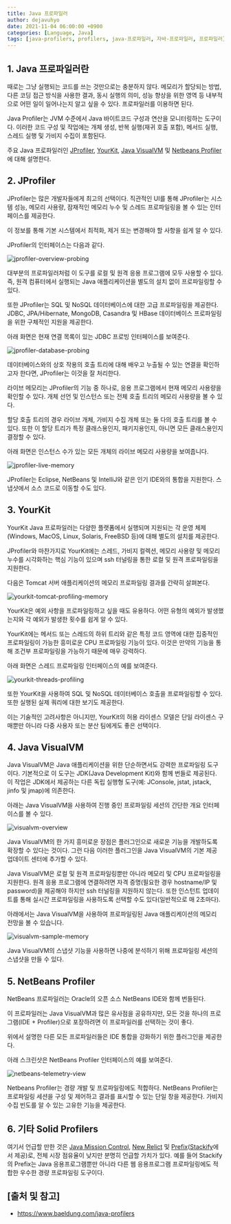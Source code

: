 ```yaml
---
title: Java 프로파일러
author: dejavuhyo
date: 2021-11-04 06:00:00 +0900
categories: [Language, Java]
tags: [java-profilers, profilers, java-프로파일러, 자바-프로파일러, 프로파일러]
---
```


## 1. Java 프로파일러란
때로는 그냥 실행되는 코드를 쓰는 것만으로는 충분하지 않다. 메모리가 할당되는 방법, 다른 코딩 접근 방식을 사용한 결과, 동시 실행의 의미, 성능 향상을 위한 영역 등 내부적으로 어떤 일이 일어나는지 알고 싶을 수 있다. 프로파일러를 이용하면 된다.

Java Profiler는 JVM 수준에서 Java 바이트코드 구성과 연산을 모니터링하는 도구이다. 이러한 코드 구성 및 작업에는 개체 생성, 반복 실행(재귀 호출 포함), 메서드 실행, 스레드 실행 및 가비지 수집이 포함된다.

주요 Java 프로파일러인 [JProfiler](https://www.ej-technologies.com/products/jprofiler/overview.html), [YourKit](https://www.yourkit.com/java/profiler/), [Java VisualVM](https://visualvm.github.io/) 및 [Netbeans Profiler](https://netbeans.apache.org/kb/docs/java/profiler-intro.html)에 대해 설명한다.

## 2. JProfiler
JProfiler는 많은 개발자들에게 최고의 선택이다. 직관적인 UI를 통해 JProfiler는 시스템 성능, 메모리 사용량, 잠재적인 메모리 누수 및 스레드 프로파일링을 볼 수 있는 인터페이스를 제공한다.

이 정보를 통해 기본 시스템에서 최적화, 제거 또는 변경해야 할 사항을 쉽게 알 수 있다.

JProfiler의 인터페이스는 다음과 같다.

![jprofiler-overview-probing](/assets/img/2021-11-04-java-profilers/jprofiler-overview-probing.png)

대부분의 프로파일러처럼 이 도구를 로컬 및 원격 응용 프로그램에 모두 사용할 수 있다. 즉, 원격 컴퓨터에서 실행되는 Java 애플리케이션을 별도의 설치 없이 프로파일링할 수 있다.

또한 JProfiler는 SQL 및 NoSQL 데이터베이스에 대한 고급 프로파일링을 제공한다. JDBC, JPA/Hibernate, MongoDB, Casandra 및 HBase 데이터베이스 프로파일링을 위한 구체적인 지원을 제공한다.

아래 화면은 현재 연결 목록이 있는 JDBC 프로빙 인터페이스를 보여준다.

![jprofiler-database-probing](/assets/img/2021-11-04-java-profilers/jprofiler-database-probing.png)

데이터베이스와의 상호 작용의 호출 트리에 대해 배우고 누출될 수 있는 연결을 확인하고자 한다면, JProfiler는 이것을 잘 처리한다.

라이브 메모리는 JProfiler의 기능 중 하나로, 응용 프로그램에서 현재 메모리 사용량을 확인할 수 있다. 개체 선언 및 인스턴스 또는 전체 호출 트리의 메모리 사용량을 볼 수 있다.

할당 호출 트리의 경우 라이브 개체, 가비지 수집 개체 또는 둘 다의 호출 트리를 볼 수 있다. 또한 이 할당 트리가 특정 클래스용인지, 패키지용인지, 아니면 모든 클래스용인지 결정할 수 있다.

아래 화면은 인스턴스 수가 있는 모든 개체의 라이브 메모리 사용량을 보여줍니다.

![jprofiler-live-memory](/assets/img/2021-11-04-java-profilers/jprofiler-live-memory.png)

JProfiler는 Eclipse, NetBeans 및 IntelliJ와 같은 인기 IDE와의 통합을 지원한다. 스냅샷에서 소스 코드로 이동할 수도 있다.

## 3. YourKit
YourKit Java 프로파일러는 다양한 플랫폼에서 실행되며 지원되는 각 운영 체제(Windows, MacOS, Linux, Solaris, FreeBSD 등)에 대해 별도의 설치를 제공한다.

JProfiler와 마찬가지로 YourKit에는 스레드, 가비지 컬렉션, 메모리 사용량 및 메모리 누수를 시각화하는 핵심 기능이 있으며 ssh 터널링을 통한 로컬 및 원격 프로파일링을 지원한다.

다음은 Tomcat 서버 애플리케이션의 메모리 프로파일링 결과를 간략히 살펴본다.

![yourkit-tomcat-profiling-memory](/assets/img/2021-11-04-java-profilers/yourkit-tomcat-profiling-memory.png)

YourKit은 예외 사항을 프로파일링하고 싶을 때도 유용하다. 어떤 유형의 예외가 발생했는지와 각 예외가 발생한 횟수를 쉽게 알 수 있다.

YourKit에는 메서드 또는 스레드의 하위 트리와 같은 특정 코드 영역에 대한 집중적인 프로파일링이 가능한 흥미로운 CPU 프로파일링 기능이 있다. 이것은 만약의 기능을 통해 조건부 프로파일링을 가능하기 때문에 매우 강력하다.

아래 화면은 스레드 프로파일링 인터페이스의 예를 보여준다.

![yourkit-threads-profiling](/assets/img/2021-11-04-java-profilers/yourkit-threads-profiling.png)

또한 YourKit을 사용하여 SQL 및 NoSQL 데이터베이스 호출을 프로파일링할 수 있다. 또한 실행된 실제 쿼리에 대한 보기도 제공한다.

이는 기술적인 고려사항은 아니지만, YourKit의 허용 라이센스 모델은 단일 라이센스 구매뿐만 아니라 다중 사용자 또는 분산 팀에게도 좋은 선택이다.

## 4. Java VisualVM
Java VisualVM은 Java 애플리케이션을 위한 단순하면서도 강력한 프로파일링 도구이다. 기본적으로 이 도구는 JDK(Java Development Kit)와 함께 번들로 제공된다. 이 작업은 JDK에서 제공하는 다른 독립 실행형 도구(예: JConsole, jstat, jstack, jinfo 및 jmap)에 의존한다.

아래는 Java VisualVM을 사용하여 진행 중인 프로파일링 세션의 간단한 개요 인터페이스를 볼 수 있다.

![visualvm-overview](/assets/img/2021-11-04-java-profilers/visualvm-overview.png)

Java VisualVM의 한 가지 흥미로운 장점은 플러그인으로 새로운 기능을 개발하도록 확장할 수 있다는 것이다. 그런 다음 이러한 플러그인을 Java VisualVM의 기본 제공 업데이트 센터에 추가할 수 있다.

Java VisualVM은 로컬 및 원격 프로파일링뿐만 아니라 메모리 및 CPU 프로파일링을 지원한다. 원격 응용 프로그램에 연결하려면 자격 증명(필요한 경우 hostname/IP 및 password)을 제공해야 하지만 ssh 터널링을 지원하지 않는다. 또한 인스턴트 업데이트를 통해 실시간 프로파일링을 사용하도록 선택할 수도 있다(일반적으로 매 2초마다).

아래에서는 Java VisualVM을 사용하여 프로파일링된 Java 애플리케이션의 메모리 전망을 볼 수 있습니다.

![visualvm-sample-memory](/assets/img/2021-11-04-java-profilers/visualvm-sample-memory.png)

Java VisualVM의 스냅샷 기능을 사용하면 나중에 분석하기 위해 프로파일링 세션의 스냅샷을 만들 수 있다.

## 5. NetBeans Profiler
NetBeans 프로파일러는 Oracle의 오픈 소스 NetBeans IDE와 함께 번들된다.

이 프로파일러는 Java VisualVM과 많은 유사점을 공유하지만, 모든 것을 하나의 프로그램(IDE + Profiler)으로 포장하려면 이 프로파일러를 선택하는 것이 좋다.

위에서 설명한 다른 모든 프로파일러들은 IDE 통합을 강화하기 위한 플러그인을 제공한다.

아래 스크린샷은 NetBeans Profiler 인터페이스의 예를 보여준다.

![netbeans-telemetry-view](/assets/img/2021-11-04-java-profilers/netbeans-telemetry-view.png)

Netbeans Profiler는 경량 개발 및 프로파일링에도 적합하다. NetBeans Profiler는 프로파일링 세션을 구성 및 제어하고 결과를 표시할 수 있는 단일 창을 제공한다. 가비지 수집 빈도를 알 수 있는 고유한 기능을 제공한다.

## 6. 기타 Solid Profilers
여기서 언급할 만한 것은 [Java Mission Control](https://www.oracle.com/java/technologies/jdk-mission-control.html), [New Relict](https://newrelic.com/) 및 [Prefix](https://stackify.com/prefix/)([Stackify](https://stackify.com/)에서 제공)로, 전체 시장 점유율이 낮지만 분명히 언급할 가치가 있다. 예를 들어 Stackify의 Prefix는 Java 응용프로그램뿐만 아니라 다른 웹 응용프로그램 프로파일링에도 적합한 우수한 경량 프로파일링 도구이다.

## [출처 및 참고]
* <https://www.baeldung.com/java-profilers>
